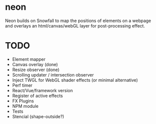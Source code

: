# neon

Neon builds on Snowfall to map the positions of elements on a webpage and overlays an html/canvas/webGL layer for post-processing effect.

# TODO

* Element mapper
* Canvas overlay (done)
* Resize observer (done)
* Scrolling updater / intersection observer
* Inject TWGL for WebGL shader effects (or minimal alternative)
* Perf timer
* React/Vue/framework version
* Register of active effects
* FX Plugins
* NPM module
* Tests
* Stencial (shape-outside?)
